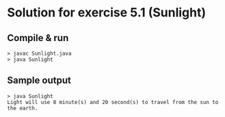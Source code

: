 Solution for exercise 5.1 (Sunlight)
====================================

Compile & run
-------------

``` shell
> javac Sunlight.java
> java Sunlight
```

Sample output
-------------

``` shell
> java Sunlight
Light will use 8 minute(s) and 20 second(s) to travel from the sun to the earth.
```
